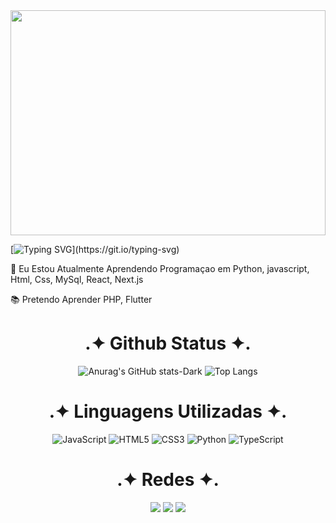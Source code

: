 
       
<img src="https://www.pixground.com/windows-11-black-abstract-bloom-4k-wallpaper/?download-img=2k" style="width:100dvh; border: none ; width: 100%; height: 360px;"/>
      

[![Typing SVG](https://readme-typing-svg.demolab.com?font=Arial&weight=900&size=35&pause=3000&color=FFFFFF&center=true&vCenter=true&random=true&repeat=false&width=1050&lines=.%E2%9C%A6+Seja+Bem-Vindo+%E2%9C%A6.;.%E2%9C%A6+Bruno+Henrique+%E2%9C%A6.)](https://git.io/typing-svg)
<div>
  <p>📖 Eu Estou Atualmente Aprendendo Programaçao em Python, javascript, Html, Css, MySql, React, Next.js</p>
  <p>📚 Pretendo Aprender PHP, Flutter</p>
</div>


<div align="center">
<h1>.✦ Github Status ✦.</h1>
 <div aligh="center">
    
  ![Anurag's GitHub stats-Dark](https://github-readme-stats.vercel.app/api?username=BrunoH4ds&show_icons=false&theme=dark#gh-light-mode-only)
  ![Top Langs](https://github-readme-stats.vercel.app/api/top-langs/?username=BrunoH4ds&hide_progress=true&theme=dark)
    
 </div>
</div>
<div align="center">
  <h1>.✦ Linguagens Utilizadas ✦.</h1>
  
![JavaScript](https://img.shields.io/badge/JavaScript-ffffff?style=for-the-badge&logo=javascript&logoColor=black)
![HTML5](https://img.shields.io/badge/HTML5-ffffff?style=for-the-badge&logo=html5&logoColor=black)
![CSS3](https://img.shields.io/badge/CSS3-ffffff?style=for-the-badge&logo=css3&logoColor=black)
![Python](https://img.shields.io/badge/python-ffffff?style=for-the-badge&logo=python&logoColor=black)
![TypeScript](https://img.shields.io/badge/TypeScript-ffffff?style=for-the-badge&logo=TypeScript&logoColor=black)

</div>
  


<div align="center">
  <h1>.✦ Redes ✦.</h1>
  <a href="https://www.instagram.com/bruno_h4ds/" target="_blank"><img src="https://img.shields.io/badge/-Instagram-ffffff?style=for-the-badge&logo=instagram&logoColor=black" target="_blank"></a>
  <a href="https://www.linkedin.com/in/bruno-hads/" target="_blank"><img src="https://img.shields.io/badge/-LinkedIn-ffffff?style=for-the-badge&logo=linkedin&logoColor=black" target="_blank"></a>
  <a href="https://github.com/BrunoH4ds" target="_blank"><img src="https://img.shields.io/badge/GitHub-ffffff?style=for-the-badge&logo=github&logoColor=black" target="_blank"></a> 
  
</div>

